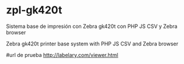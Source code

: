 # zpl-gk420t
Sistema base de impresión con Zebra gk420t con PHP JS CSV y Zebra browser

Zebra gk420t printer base system with PHP JS CSV and Zebra browser

#url de prueba
http://labelary.com/viewer.html
